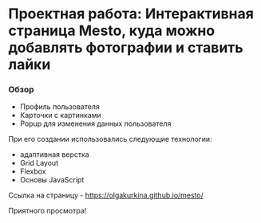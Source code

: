 # Проектная работа: Интерактивная страница Mesto, куда можно добавлять фотографии и ставить лайки

### Обзор
* Профиль пользователя
* Карточки с картинками
* Popup для изменения данных пользователя

При его создании использовались следующие технологии:
* адаптивная верстка
* Grid Layout
* Flexbox
* Основы JavaScript

Ссылка на страницу - https://olgakurkina.github.io/mesto/

Приятного просмотра!
